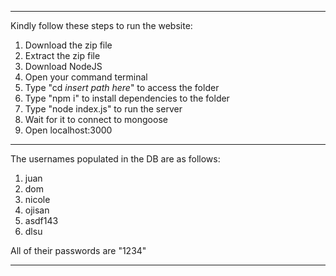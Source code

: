 --------------------------------------------------------------------------------------
Kindly follow these steps to run the website:

1. Download the zip file
2. Extract the zip file
3. Download NodeJS
4. Open your command terminal
5. Type "cd *insert path here*" to access the folder
6. Type "npm i" to install dependencies to the folder
7. Type "node index.js" to run the server
8. Wait for it to connect to mongoose
9. Open localhost:3000

--------------------------------------------------------------------------------------

The usernames populated in the DB are as follows:
1. juan
2. dom
3. nicole
4. ojisan
5. asdf143
6. dlsu

All of their passwords are "1234"

--------------------------------------------------------------------------------------
